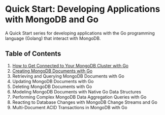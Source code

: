 # Quick Start: Developing Applications with MongoDB and Go

A Quick Start series for developing applications with the Go programming language (Golang) that interact with MongoDB.

## Table of Contents

1. [How to Get Connected to Your MongoDB Cluster with Go](connecting/connecting-to-your-mongodb-cluster-with-go.md)
2. [Creating MongoDB Documents with Go](creating/creating-mongodb-documents-with-go.md)
3. Retrieving and Querying MongoDB Documents with Go
4. Updating MongoDB Documents with Go
5. Deleting MongoDB Documents with Go
6. Modeling MongoDB Documents with Native Go Data Structures 
7. Performing Complex MongoDB Data Aggregation Queries with Go
8. Reacting to Database Changes with MongoDB Change Streams and Go
9. Multi-Document ACID Transactions in MongoDB with Go